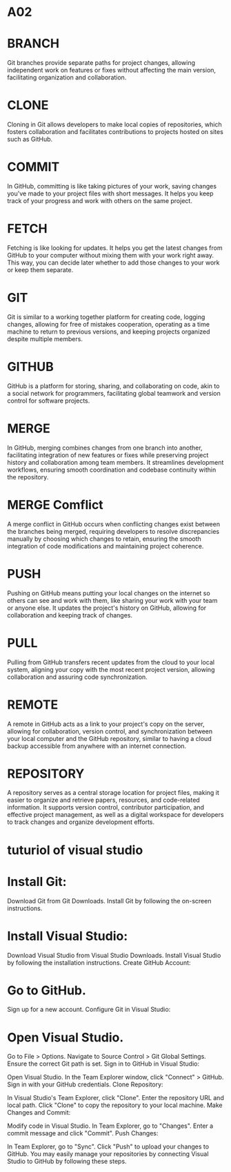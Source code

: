 # A02

# BRANCH
Git branches provide separate paths for project changes, allowing independent work on features or fixes without affecting the main version, facilitating organization and collaboration.

# CLONE
Cloning in Git allows developers to make local copies of repositories, which fosters collaboration and facilitates contributions to projects hosted on sites such as GitHub.

# COMMIT
In GitHub, committing is like taking pictures of your work, saving changes you've made to your project files with short messages. It helps you keep track of your progress and work with others on the same project.


# FETCH
Fetching is like looking for updates. It helps you get the latest changes from GitHub to your computer without mixing them with your work right away. This way, you can decide later whether to add those changes to your work or keep them separate.

# GIT
Git is similar to a working together platform for creating code, logging changes, allowing for free of mistakes cooperation, operating as a time machine to return to previous versions, and keeping projects organized despite multiple members.

# GITHUB
GitHub is a platform for storing, sharing, and collaborating on code, akin to a social network for programmers, facilitating global teamwork and version control for software projects.

# MERGE
In GitHub, merging combines changes from one branch into another, facilitating integration of new features or fixes while preserving project history and collaboration among team members. It streamlines development workflows, ensuring smooth coordination and codebase continuity within the repository.

# MERGE Comflict
A merge conflict in GitHub occurs when conflicting changes exist between the branches being merged, requiring developers to resolve discrepancies manually by choosing which changes to retain, ensuring the smooth integration of code modifications and maintaining project coherence.

# PUSH
Pushing on GitHub means putting your local changes on the internet so others can see and work with them, like sharing your work with your team or anyone else. It updates the project's history on GitHub, allowing for collaboration and keeping track of changes.

# PULL
Pulling from GitHub transfers recent updates from the cloud to your local system, aligning your copy with the most recent project version, allowing collaboration and assuring code synchronization.


# REMOTE
A remote in GitHub acts as a link to your project's copy on the server, allowing for collaboration, version control, and synchronization between your local computer and the GitHub repository, similar to having a cloud backup accessible from anywhere with an internet connection.



# REPOSITORY
A repository serves as a central storage location for project files, making it easier to organize and retrieve papers, resources, and code-related information. It supports version control, contributor participation, and effective project management, as well as a digital workspace for developers to track changes and organize development efforts.

 # tuturiol of visual studio

 # Install Git:

Download Git from Git Downloads.
Install Git by following the on-screen instructions.
# Install Visual Studio:
Download Visual Studio from Visual Studio Downloads.
Install Visual Studio by following the installation instructions.
Create GitHub Account:

# Go to GitHub.
Sign up for a new account.
Configure Git in Visual Studio:

# Open Visual Studio.
Go to File > Options.
Navigate to Source Control > Git Global Settings.
Ensure the correct Git path is set.
Sign in to GitHub in Visual Studio:

Open Visual Studio.
In the Team Explorer window, click "Connect" > GitHub.
Sign in with your GitHub credentials.
Clone Repository:

In Visual Studio's Team Explorer, click "Clone".
Enter the repository URL and local path.
Click "Clone" to copy the repository to your local machine.
Make Changes and Commit:

Modify code in Visual Studio.
In Team Explorer, go to "Changes".
Enter a commit message and click "Commit".
Push Changes:

In Team Explorer, go to "Sync".
Click "Push" to upload your changes to GitHub.
You may easily manage your repositories by connecting Visual Studio to GitHub by following these steps.





````````````````````````````````````````````````````
































































